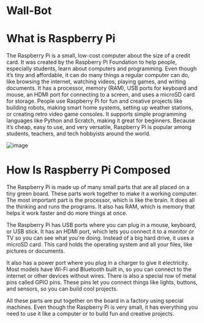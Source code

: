 # Wall-Bot

# What is Raspberry Pi
The Raspberry Pi is a small, low-cost computer about the size of a credit card. It was created by the Raspberry Pi Foundation to help people, especially students, learn about computers and programming. Even though it’s tiny and affordable, it can do many things a regular computer can do, like browsing the internet, watching videos, playing games, and writing documents. It has a processor, memory (RAM), USB ports for keyboard and mouse, an HDMI port for connecting to a screen, and uses a microSD card for storage. People use Raspberry Pi for fun and creative projects like building robots, making smart home systems, setting up weather stations, or creating retro video game consoles. It supports simple programming languages like Python and Scratch, making it great for beginners. Because it’s cheap, easy to use, and very versatile, Raspberry Pi is popular among students, teachers, and tech hobbyists around the world.

![image](https://github.com/user-attachments/assets/32da7c9e-c094-47df-b7ef-89e8f2c31c7e)

# How Is Raspberry Pi Composed 
The Raspberry Pi is made up of many small parts that are all placed on a tiny green board. These parts work together to make it a working computer. The most important part is the processor, which is like the brain. It does all the thinking and runs the programs. It also has RAM, which is memory that helps it work faster and do more things at once.

The Raspberry Pi has USB ports where you can plug in a mouse, keyboard, or USB stick. It has an HDMI port, which lets you connect it to a monitor or TV so you can see what you're doing. Instead of a big hard drive, it uses a microSD card. This card holds the operating system and all your files, like pictures or documents.

It also has a power port where you plug in a charger to give it electricity. Most models have Wi-Fi and Bluetooth built in, so you can connect to the internet or other devices without wires. There is also a special row of metal pins called GPIO pins. These pins let you connect things like lights, buttons, and sensors, so you can build cool projects.

All these parts are put together on the board in a factory using special machines. Even though the Raspberry Pi is very small, it has everything you need to use it like a computer or to build fun and creative projects.








